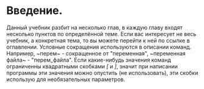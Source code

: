 # Введение.
Данный учебник разбит на несколько глав, в каждую главу входят несколько пунктов по определённой теме. 
Если вас интересует не весь учебник, а конкретная тема, то вы можете перейти к ней по ссылке в оглавлении.
Условные сокращения используются в описании команд. Например, ~перем~ - сокращенное от "переменная", ~переменная файла~ - "перем_файла". Если какие-нибудь значения команд ограниченны квадратными скобками *[* и *]*, значит при написании программы эти значения можно опустить (не использовать), эти скобки использую для необязательных параметров.
        
